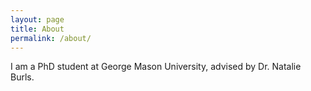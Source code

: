 ```yaml
---
layout: page
title: About
permalink: /about/
---
```


I am a PhD student at George Mason University, advised by Dr. Natalie Burls.
